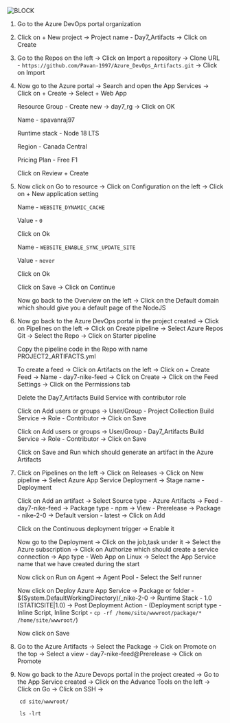 ![BLOCK](https://github.com/Pavan-1997/Azure_DevOps_Artifacts/assets/32020205/4692ed4b-fc5c-4260-a22f-b2875c53d5ad)


1. Go to the Azure DevOps portal organization 


2. Click on + New project -> Project name - Day7_Artifacts -> Click on Create


3. Go to the Repos on the left -> Click on Import a repository -> Clone URL - `https://github.com/Pavan-1997/Azure_DevOps_Artifacts.git` -> Click on Import


4. Now go to the Azure portal -> Search and open the App Services -> Click on + Create -> Select + Web App 

    Resource Group - Create new -> day7_rg -> Click on OK
    
    Name - spavanraj97
    
    Runtime stack - Node 18 LTS
    
    Region - Canada Central
    
    Pricing Plan - Free F1
    
    Click on Review + Create


5. Now click on  Go to resource -> Click on Configuration on the left -> Click on + New application setting

    Name - `WEBSITE_DYNAMIC_CACHE`
    
    Value - `0`
    
    Click on Ok
    
    Name - `WEBSITE_ENABLE_SYNC_UPDATE_SITE`
    
    Value - `never`
    
    Click on Ok
    
    Click on Save -> Click on Continue
    
    Now go back to the Overview on the left -> Click on the Default domain which should give you a default page of the NodeJS


6. Now go back to the Azure DevOps portal in the project created -> Click on Pipelines on the left -> Click on Create pipeline -> Select Azure Repos Git -> Select the Repo -> Click on Starter pipeline

    Copy the pipeline code in the Repo with name PROJECT2_ARTIFACTS.yml 
    
    To create a feed -> Click on Artifacts on the left -> Click on + Create Feed -> Name - day7-nike-feed -> Click on Create -> Click on the Feed Settings -> Click on the Permissions tab
    
    Delete the Day7_Artifacts Build Service with contributor role 
    
    Click on Add users or groups -> User/Group - Project Collection Build Service -> Role - Contributor -> Click on Save
    
    Click on Add users or groups -> User/Group - Day7_Artifacts Build Service -> Role - Contributor -> Click on Save 
    
    Click on Save and Run which should generate an artifact in the Azure Artifacts


7. Click on Pipelines on the left -> Click on Releases -> Click on New pipeline -> Select Azure App Service Deployment -> Stage name - Deployment 

    Click on Add an artifact -> Select Source type - Azure Artifacts -> Feed - day7-nike-feed -> Package type - npm -> View - Prerelease -> Package - nike-2-0 -> Default version - latest -> Click on Add
    
    Click on the Continuous deployment trigger -> Enable it 
    
    Now go to the Deployment -> Click on the job,task under it -> Select the Azure subscription -> Click on Authorize which should create a service connection -> App type - Web App on Linux ->  Select the App Service name that we have created during the start 
    
    Now click on Run on Agent -> Agent Pool - Select the Self runner
    
    Now click on Deploy Azure App Service -> Package or folder - $(System.DefaultWorkingDirectory)/_nike-2-0 -> Runtime Stack - 1.0 (STATICSITE|1.0) -> Post Deployment Action - (Deployment script type - Inline Script, Inline Script - `cp -rf /home/site/wwwroot/package/* /home/site/wwwroot/`)
    
    Now click on Save


8. Go to the Azure Artifacts -> Select the Package -> Cick on Promote on the top -> Select a view - day7-nike-feed@Prerelease -> Click on Promote


9. Now go back to the Azure Devops portal in the project created -> Go to the App Service created -> Click on the Advance Tools on the left -> Click on Go -> Click on SSH ->
    
```
    cd site/wwwroot/
```
``` 
    ls -lrt
```
